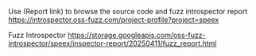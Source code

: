 Use (Report link) to browse the source code and fuzz introspector report https://introspector.oss-fuzz.com/project-profile?project=speex

Fuzz Introspector
https://storage.googleapis.com/oss-fuzz-introspector/speex/inspector-report/20250411/fuzz_report.html

